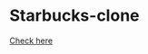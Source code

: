 # Starbucks-clone
  <a href="https://jithuprijith.github.io/Starbucks-clone/" name="Check here">Check here</a>

